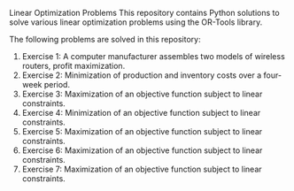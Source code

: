 Linear Optimization Problems
This repository contains Python solutions to solve various linear optimization problems using the OR-Tools library.

The following problems are solved in this repository:

1. Exercise 1: A computer manufacturer assembles two models of wireless routers, profit maximization.
2. Exercise 2: Minimization of production and inventory costs over a four-week period.
3. Exercise 3: Maximization of an objective function subject to linear constraints.
4. Exercise 4: Minimization of an objective function subject to linear constraints.
5. Exercise 5: Maximization of an objective function subject to linear constraints.
6. Exercise 6: Maximization of an objective function subject to linear constraints.
7. Exercise 7: Maximization of an objective function subject to linear constraints.



